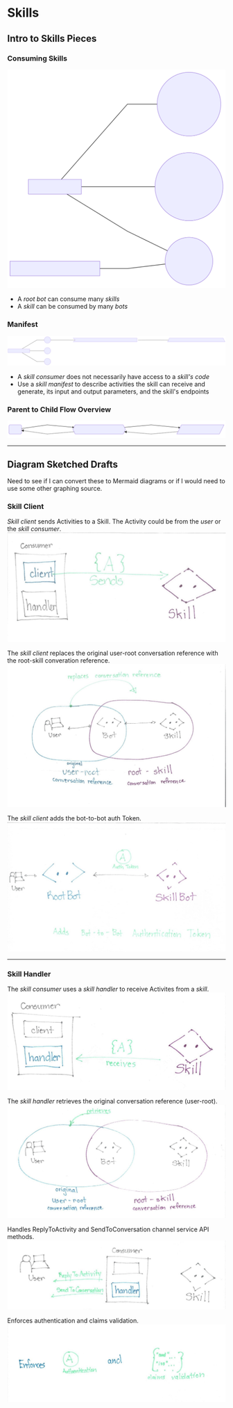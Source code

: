 # Skills

## Intro to Skills Pieces

### Consuming Skills
![MultipleBotsConsumeSkills](../../GraphSVGs/MultipleBotsConsumeSkills.svg "Multiple Bots Consume Skills")

* A *root bot* can consume many *skills*
* A *skill* can be consumed by many *bots*

### Manifest

![IntroToSkillsPieces](../../GraphSVGs/IntroSkillsPiecesWithManifest.svg "Intro To Skills Pieces")

* A *skill consumer* does not necessarily have access to a *skill's code*
* Use a *skill manifest* to describe activities the skill can receive and generate, its input and output parameters, and the skill's endpoints

### Parent to Child Flow Overview

![ParentToChildFlowOverview](../../GraphSVGs/ParentToChildFlowOverview.svg "Parent To Child Flow Overview")

___

## Diagram Sketched Drafts

Need to see if I can convert these to Mermaid diagrams or if I would need to use some other graphing source.

### Skill Client

*Skill client* sends Activities to a Skill. The Activity could be from the *user* or the *skill consumer*.
!["ClientSendsActivity"](../../SketchedDrafts/Skills/ClientSendsActivity.jpg)

The *skill client* replaces the original user-root conversation reference with the root-skill converation reference.
!["ClientConvoRef"](../../SketchedDrafts/Skills/ClientConvoRef.jpg "Client Conversation Reference")

The *skill client* adds the bot-to-bot auth Token.
!["ClientBotToBotAuth"](../../SketchedDrafts/Skills/ClientBotToBotAuth.jpg "Client Bot-to-Bot Auth")

___

### Skill Handler

The *skill consumer* uses a *skill handler* to receive Activites from a *skill*.
!["HandlerReceivesActivity"](../../SketchedDrafts/Skills/HandlerReceivesActivity.jpg "Handler Receives Activities")

The *skill handler* retrieves the original conversation reference (user-root).
!["HandlerConvoRef"](../../SketchedDrafts/Skills/HandlerConvoRef.jpg "Handler Retrieves Original Convo Ref")

Handles ReplyToActivity and SendToConversation channel service API methods.
!["Handler_ReplyToAndSendTo"](../../SketchedDrafts/Skills/Handler_ReplyToAndSendTo.jpg "Handler - SendToConversation and ReplyToActivity API methods")

Enforces authentication and claims validation.
!["HandlerAuthAndClaimsValidation"](../../SketchedDrafts/Skills/HandlerAuthAndClaimsValidation.jpg "Handler Enforces Authentication and Claims Validation")